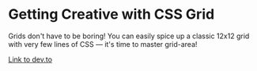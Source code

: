 # Getting Creative with CSS Grid
Grids don't have to be boring! You can easily spice up a classic 12x12 grid with very few lines of CSS — it's time to master grid-area!

[Link to dev.to](https://dev.to/madsstoumann/getting-creative-with-css-grid-mco?context=digest)

